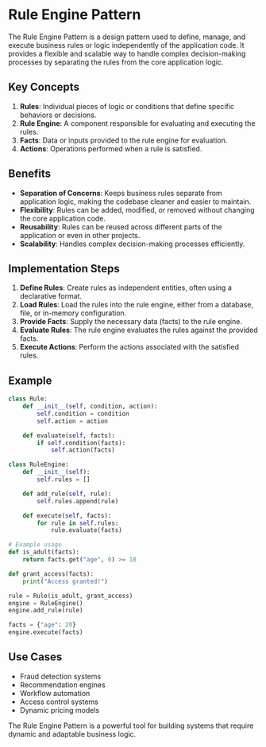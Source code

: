 # Rule Engine Pattern

The Rule Engine Pattern is a design pattern used to define, manage, and execute business rules or logic independently of the application code. It provides a flexible and scalable way to handle complex decision-making processes by separating the rules from the core application logic.

## Key Concepts

1. **Rules**: Individual pieces of logic or conditions that define specific behaviors or decisions.
2. **Rule Engine**: A component responsible for evaluating and executing the rules.
3. **Facts**: Data or inputs provided to the rule engine for evaluation.
4. **Actions**: Operations performed when a rule is satisfied.

## Benefits

- **Separation of Concerns**: Keeps business rules separate from application logic, making the codebase cleaner and easier to maintain.
- **Flexibility**: Rules can be added, modified, or removed without changing the core application code.
- **Reusability**: Rules can be reused across different parts of the application or even in other projects.
- **Scalability**: Handles complex decision-making processes efficiently.

## Implementation Steps

1. **Define Rules**: Create rules as independent entities, often using a declarative format.
2. **Load Rules**: Load the rules into the rule engine, either from a database, file, or in-memory configuration.
3. **Provide Facts**: Supply the necessary data (facts) to the rule engine.
4. **Evaluate Rules**: The rule engine evaluates the rules against the provided facts.
5. **Execute Actions**: Perform the actions associated with the satisfied rules.

## Example

```python
class Rule:
    def __init__(self, condition, action):
        self.condition = condition
        self.action = action

    def evaluate(self, facts):
        if self.condition(facts):
            self.action(facts)

class RuleEngine:
    def __init__(self):
        self.rules = []

    def add_rule(self, rule):
        self.rules.append(rule)

    def execute(self, facts):
        for rule in self.rules:
            rule.evaluate(facts)

# Example usage
def is_adult(facts):
    return facts.get("age", 0) >= 18

def grant_access(facts):
    print("Access granted!")

rule = Rule(is_adult, grant_access)
engine = RuleEngine()
engine.add_rule(rule)

facts = {"age": 20}
engine.execute(facts)
```

## Use Cases

- Fraud detection systems
- Recommendation engines
- Workflow automation
- Access control systems
- Dynamic pricing models

The Rule Engine Pattern is a powerful tool for building systems that require dynamic and adaptable business logic.